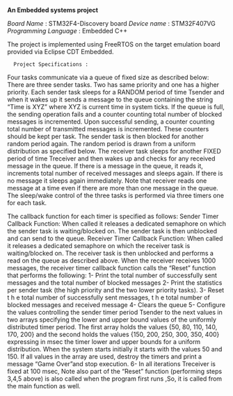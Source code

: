 ******************An Embedded systems project******************

*Board Name* : STM32F4-Discovery board
*Device name* : STM32F407VG
*Programming Language* : Embedded C++

The project is implemented using FreeRTOS on the target emulation board provided via Eclipse CDT Embedded.
      
      Project Specifications : 
      
   Four tasks communicate via a queue of fixed size as described below:
There are three sender tasks.
Two has same priority and one has a higher priority.
Each sender task sleeps for a RANDOM period of time Tsender and when it wakes up it sends a message to the queue containing the string “Time is XYZ” where XYZ is current time in system ticks.
If the queue is full, the sending operation fails and a counter counting total number of blocked messages is incremented.
Upon successful sending, a counter counting total number of transmitted messages is incremented.
These counters should be kept per task.
The sender task is then blocked for another random period again.
The random period is drawn from a uniform distribution as specified below. 
The receiver task sleeps for another FIXED period of time Treceiver and then wakes up and checks for any received message in the queue.
If there is a message in the queue, it reads it, increments total number of received messages and sleeps again.
If there is no message it sleeps again immediately.
Note that receiver reads one message at a time even if there are more than one message in the queue.
The sleep/wake control of the three tasks is performed via three timers one for each task.
   
   The callback function for each timer is specified as follows:
Sender Timer Callback Function: When called it releases a dedicated semaphore on which the sender task is waiting/blocked on.
The sender task is then unblocked and can send to the queue.
Receiver Timer Callback Function: When called it releases a dedicated semaphore on which the receiver task is waiting/blocked on.
The receiver task is then unblocked and performs a read on the queue as described above.
When the receiver receives 1000 messages, the receiver timer callback function calls the “Reset” function that performs the following:
1- Print the total number of successfully sent messages and the total number of blocked messages
2- Print the statistics per sender task (the high priority and the two lower priority tasks). 
3- Reset t h e total number of successfully sent messages, t h e total number of blocked messages and received message
4- Clears the queue
5- Configure the values controlling the sender timer period Tsender to the next values in two arrays specifying the lower and upper bound values of the uniformly distributed timer period.
The first array holds the values {50, 80, 110, 140, 170, 200} and the second holds the values {150, 200, 250, 300, 350, 400} expressing in msec the timer lower and upper bounds for a uniform distribution.
When the system starts initially it starts with the values 50 and 150.
If all values in the array are used, destroy the timers and print a message “Game Over”and stop execution.
6- In all iterations Treceiver is fixed at 100 msec, Note also part of the “Reset” function (performing steps 3,4,5 above) is also called when the program first runs ,So, it is called from the main function as well.
